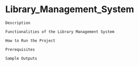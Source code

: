 # Library_Management_System

`Description`

`Functionalities of the Library Management System`

`How to Run the Project`

`Prerequisites`

`Sample Outputs`
